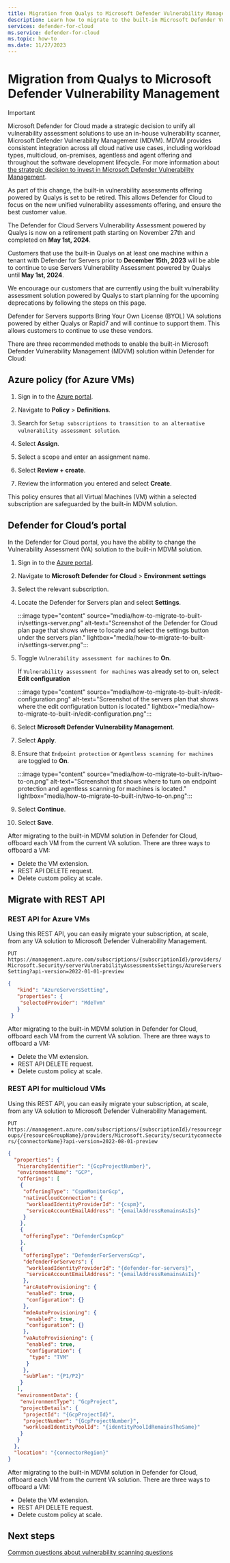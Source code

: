 ```yaml
---
title: Migration from Qualys to Microsoft Defender Vulnerability Management
description: Learn how to migrate to the built-in Microsoft Defender Vulnerability Management solution in Microsoft Defender for Cloud
services: defender-for-cloud
ms.service: defender-for-cloud
ms.topic: how-to
ms.date: 11/27/2023
---
```


# Migration from Qualys to Microsoft Defender Vulnerability Management

> [!IMPORTANT]
> Microsoft Defender for Cloud made a strategic decision to unify all vulnerability assessment solutions to use an in-house vulnerability scanner, Microsoft Defender Vulnerability Management (MDVM). MDVM provides consistent integration across all cloud native use cases, including workload types, multicloud, on-premises, agentless and agent offering and throughout the software development lifecycle. For more information about [the strategic decision to invest in Microsoft Defender Vulnerability Management](https://techcommunity.microsoft.com/t5/microsoft-defender-for-cloud/defender-for-cloud-unified-vulnerability-assessment-powered-by/ba-p/3990112).
>
> As part of this change, the built-in vulnerability assessments offering powered by Qualys is set to be retired. This allows Defender for Cloud to focus on the new unified vulnerability assessments offering, and ensure the best customer value.
>
> The Defender for Cloud Servers Vulnerability Assessment powered by Qualys is now on a retirement path starting on November 27th and completed on **May 1st, 2024**.
>
> Customers that use the built-in Qualys on at least one machine within a tenant with Defender for Servers prior to **December 15th, 2023** will be able to continue to use Servers Vulnerability Assessment powered by Qualys until **May 1st, 2024**.
>
> We encourage our customers that are currently using the built vulnerability assessment solution powered by Qualys to start planning for the upcoming deprecations by following the steps on this page.
>
> Defender for Servers supports Bring Your Own License (BYOL) VA solutions powered by either Qualys or Rapid7 and will continue to support them. This allows customers to continue to use these vendors.

There are three recommended methods to enable the built-in Microsoft Defender Vulnerability Management (MDVM) solution within Defender for Cloud:

## Azure policy (for Azure VMs) 

1. Sign in to the [Azure portal](https://portal.azure.com/).

1. Navigate to **Policy** > **Definitions**.

1. Search for `Setup subscriptions to transition to an alternative vulnerability assessment solution`. 

1. Select **Assign**.

1. Select a scope and enter an assignment name.

1. Select **Review + create**.

1. Review the information you entered and select **Create**.
 
This policy ensures that all Virtual Machines (VM) within a selected subscription are safeguarded by the built-in MDVM solution. 

## Defender for Cloud’s portal 

In the Defender for Cloud portal, you have the ability to change the Vulnerability Assessment (VA) solution to the built-in MDVM solution. 

1. Sign in to the [Azure portal](https://portal.azure.com/).

1. Navigate to **Microsoft Defender for Cloud** > **Environment settings** 

1. Select the relevant subscription.

1. Locate the Defender for Servers plan and select **Settings**.

    :::image type="content" source="media/how-to-migrate-to-built-in/settings-server.png" alt-text="Screenshot of the Defender for Cloud plan page that shows where to locate and select the settings button under the servers plan." lightbox="media/how-to-migrate-to-built-in/settings-server.png":::

1. Toggle `Vulnerability assessment for machines` to **On**.

    If `Vulnerability assessment for machines` was already set to on, select **Edit configuration**

    :::image type="content" source="media/how-to-migrate-to-built-in/edit-configuration.png" alt-text="Screenshot of the servers plan that shows where the edit configuration button is located." lightbox="media/how-to-migrate-to-built-in/edit-configuration.png":::

1. Select **Microsoft Defender Vulnerability Management**.

1. Select **Apply**. 

1. Ensure that `Endpoint protection` or `Agentless scanning for machines` are toggled to **On**.

    :::image type="content" source="media/how-to-migrate-to-built-in/two-to-on.png" alt-text="Screenshot that shows where to turn on endpoint protection and agentless scanning for machines is located." lightbox="media/how-to-migrate-to-built-in/two-to-on.png":::

1. Select **Continue**.

1. Select **Save**.

After migrating to the built-in MDVM solution in Defender for Cloud, offboard each VM from the current VA solution. There are three ways to offboard a VM:

- Delete the VM extension.
- REST API DELETE request.
- Delete custom policy at scale.

## Migrate with REST API

### REST API for Azure VMs

Using this REST API, you can easily migrate your subscription, at scale, from any VA solution to Microsoft Defender Vulnerability Management.

`PUT https://management.azure.com/subscriptions/{subscriptionId}/providers/Microsoft.Security/serverVulnerabilityAssessmentsSettings/AzureServersSetting?api-version=2022-01-01-preview`

```json
{
   "kind": "AzureServersSetting",
   "properties": {
    "selectedProvider": "MdeTvm"
   }
 }
```

After migrating to the built-in MDVM solution in Defender for Cloud, offboard each VM from the current VA solution. There are three ways to offboard a VM:

- Delete the VM extension.
- REST API DELETE request.
- Delete custom policy at scale.

### REST API for multicloud VMs

Using this REST API, you can easily migrate your subscription, at scale, from any VA solution to Microsoft Defender Vulnerability Management.

`PUT https://management.azure.com/subscriptions/{subscriptionId}/resourcegroups/{resourceGroupName}/providers/Microsoft.Security/securityconnectors/{connectorName}?api-version=2022-08-01-preview`

```json
{
  "properties": {
   "hierarchyIdentifier": "{GcpProjectNumber}",
   "environmentName": "GCP",
   "offerings": [
​    {
​     "offeringType": "CspmMonitorGcp",
​     "nativeCloudConnection": {
​      "workloadIdentityProviderId": "{cspm}",
​      "serviceAccountEmailAddress": "{emailAddressRemainsAsIs}"
​     }
​    },
​    {
​     "offeringType": "DefenderCspmGcp"
​    },
​    {
​     "offeringType": "DefenderForServersGcp",
​     "defenderForServers": {
​      "workloadIdentityProviderId": "{defender-for-servers}",
​      "serviceAccountEmailAddress": "{emailAddressRemainsAsIs}"
​     },
​     "arcAutoProvisioning": {
​      "enabled": true,
​      "configuration": {}
​     },
​     "mdeAutoProvisioning": {
​      "enabled": true,
​      "configuration": {}
​     },
​     "vaAutoProvisioning": {
​      "enabled": true,
​      "configuration": {
​       "type": "TVM"
​      }
​     },
​     "subPlan": "{P1/P2}"
​    }
   ],
   "environmentData": {
​    "environmentType": "GcpProject",
​    "projectDetails": {
​     "projectId": "{GcpProjectId}",
​     "projectNumber": "{GcpProjectNumber}",
​     "workloadIdentityPoolId": "{identityPoolIdRemainsTheSame}"
​    }
   }
  },
  "location": "{connectorRegion}"
}
```

After migrating to the built-in MDVM solution in Defender for Cloud, offboard each VM from the current VA solution. There are three ways to offboard a VM:

- Delete the VM extension.
- REST API DELETE request.
- Delete custom policy at scale.

## Next steps

[Common questions about vulnerability scanning questions](faq-scanner-detection.yml)
